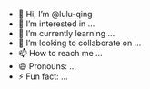 - 👋 Hi, I’m @lulu-qing
- 👀 I’m interested in ...
- 🌱 I’m currently learning ...
- 💞️ I’m looking to collaborate on ...
- 📫 How to reach me ...
- 😄 Pronouns: ...
- ⚡ Fun fact: ...

<!---
lulu-qing/lulu-qing is a ✨ special ✨ repository because its `README.md` (this file) appears on your GitHub profile.
You can click the Preview link to take a look at your changes.
--->
